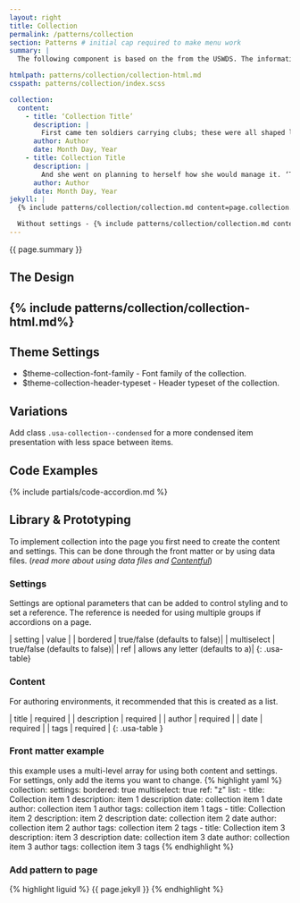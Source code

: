 ```yaml
---
layout: right
title: Collection
permalink: /patterns/collection
section: Patterns # initial cap required to make menu work
summary: |
  The following component is based on the from the USWDS. The information below shows how the component was customized to match our site brand. Please review the <a href="https://designsystem.digital.gov/components/collection/">USWDS: Collection</a> for more information on how to use this component.

htmlpath: patterns/collection/collection-html.md
csspath: patterns/collection/index.scss

collection:
  content:
    - title: ‘Collection Title’
      description: |
        First came ten soldiers carrying clubs; these were all shaped like the three gardeners, oblong and flat, with their hands and feet at the corners: next the ten courtiers; these were ornamented all over with diamonds, and walked two and two, as the soldiers did. After these came the royal children; there were ten of them, and the little dears came jumping merrily along hand in hand, in couples: they were all ornamented with hearts. Next came the guests, mostly Kings and Queens, and among them Alice recognised the White Rabbit: it was talking in a hurried nervous manner, smiling at everything that was said, and went by without noticing her. Then followed the Knave of Hearts, carrying the King’s crown on a crimson velvet cushion; and, last of all this grand procession, came THE KING AND QUEEN OF HEARTS.
      author: Author
      date: Month Day, Year
    - title: Collection Title
      description: |
        And she went on planning to herself how she would manage it. ‘They must go by the carrier,’ she thought; ‘and how funny it’ll seem, sending presents to one’s own feet! And how odd the directions will look!
      author: Author
      date: Month Day, Year
jekyll: |
  {% include patterns/collection/collection.md content=page.collection.content settings=page.collection.settings %}

  Without settings - {% include patterns/collection/collection.md content=page.collection.content %}
---
```

{{ page.summary }}

## The Design
{% include patterns/collection/collection-html.md%}
---

## Theme Settings
- $theme-collection-font-family - Font family of the collection.
- $theme-collection-header-typeset - Header typeset of the collection.

## Variations
Add class `.usa-collection--condensed` for a more condensed item presentation with less space between items.

## Code Examples
{% include partials/code-accordion.md %}

## Library & Prototyping
To implement collection into the page you first need to create the content and settings. This can be done through the front matter or by using data files. (*read more about using data files and [Contentful](docs/contentful)*)

### Settings
Settings are optional parameters that can be added to control styling and to set a reference. The reference is needed for using multiple groups if accordions on a page.

| setting | value |
| bordered | true/false (defaults to false)|
| multiselect | true/false (defaults to false)|
| ref | allows any letter (defaults to a)|
{: .usa-table}

### Content
For authoring environments, it recommended that this is created as a list.

| title | <i class="fa-solid fa-check"></i> required |
| description | <i class="fa-solid fa-check"></i> required |
| author | <i class="fa-solid fa-check"></i> required |
| date | <i class="fa-solid fa-check"></i> required |
| tags | <i class="fa-solid fa-check"></i> required |
{: .usa-table }

### Front matter example
this example uses a multi-level array for using both content and settings. For settings, only add the items you want to change.
{% highlight yaml %}
collection:
  settings:
    bordered: true
    multiselect: true
    ref: "z"
  list:
    - title: Collection item 1
      description: item 1 description
      date: collection item 1 date
      author: collection item 1 author
      tags: collection item 1 tags
    - title: Collection item 2
      description: item 2 description
      date: collection item 2 date
      author: collection item 2 author
      tags: collection item 2 tags
    - title: Collection item 3
      description: item 3 description
      date: collection item 3 date
      author: collection item 3 author
      tags: collection item 3 tags
{% endhighlight %}

### Add pattern to page
{% highlight liguid %}
  {{ page.jekyll }}
{% endhighlight %}

